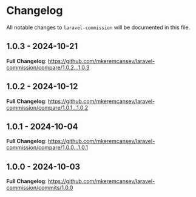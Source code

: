 # Changelog

All notable changes to `laravel-commission` will be documented in this file.

## 1.0.3 - 2024-10-21

**Full Changelog**: https://github.com/mkeremcansev/laravel-commission/compare/1.0.2...1.0.3

## 1.0.2 - 2024-10-12

**Full Changelog**: https://github.com/mkeremcansev/laravel-commission/compare/1.0.1...1.0.2

## 1.0.1 - 2024-10-04

**Full Changelog**: https://github.com/mkeremcansev/laravel-commission/compare/1.0.0...1.0.1

## 1.0.0 - 2024-10-03

**Full Changelog**: https://github.com/mkeremcansev/laravel-commission/commits/1.0.0

